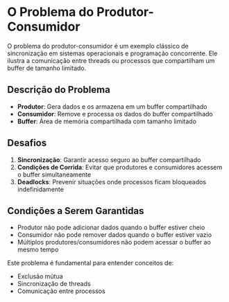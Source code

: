 # O Problema do Produtor-Consumidor

O problema do produtor-consumidor é um exemplo clássico de sincronização em sistemas operacionais e programação concorrente. Ele ilustra a comunicação entre threads ou processos que compartilham um buffer de tamanho limitado.

## Descrição do Problema

- **Produtor**: Gera dados e os armazena em um buffer compartilhado
- **Consumidor**: Remove e processa os dados do buffer compartilhado
- **Buffer**: Área de memória compartilhada com tamanho limitado

## Desafios

1. **Sincronização**: Garantir acesso seguro ao buffer compartilhado
2. **Condições de Corrida**: Evitar que produtores e consumidores acessem o buffer simultaneamente
3. **Deadlocks**: Prevenir situações onde processos ficam bloqueados indefinidamente

## Condições a Serem Garantidas

- Produtor não pode adicionar dados quando o buffer estiver cheio
- Consumidor não pode remover dados quando o buffer estiver vazio
- Múltiplos produtores/consumidores não podem acessar o buffer ao mesmo tempo

Este problema é fundamental para entender conceitos de:
- Exclusão mútua
- Sincronização de threads
- Comunicação entre processos